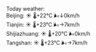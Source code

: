 Today weather:  
Beijing: ☀️ 🌡️+22°C 🌬️↓0km/h  
Tianjin: ☀️ 🌡️+23°C 🌬️→7km/h  
Shijiazhuang: ☀️ 🌡️+20°C 🌬️0km/h  
Tangshan: ☀️ 🌡️+23°C 🌬️→7km/h  
